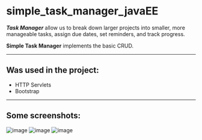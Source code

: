 # simple_task_manager_javaEE

***Task Manager*** allow us to break down larger projects into smaller, more manageable tasks, assign due dates, set reminders, and track progress.

**Simple Task Manager** implements the basic CRUD.  

____
## Was used in the project:
+ HTTP Servlets
+ Bootstrap 

____

## Some screenshots:
![image](https://user-images.githubusercontent.com/117244670/232536043-e8521321-4630-4b41-b342-8bb8c1897e1c.png)
![image](https://user-images.githubusercontent.com/117244670/232536429-b7c43709-0f6d-465d-a33d-1e6d8284b0b6.png)
![image](https://user-images.githubusercontent.com/117244670/232536584-c4c58e0c-da42-41bf-87a9-fe9aeb263afb.png)

